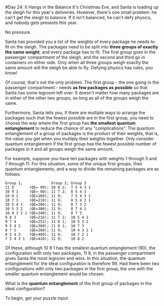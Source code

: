 #Day 24: It Hangs in the Balance
It's Christmas Eve, and Santa is loading up the sleigh for this year's deliveries. However, there's one small 
problem: he can't get the sleigh to balance. If it isn't balanced, he can't defy physics, and nobody gets presents 
this year.

No pressure.

Santa has provided you a list of the weights of every package he needs to fit on the sleigh. The packages need to be 
split into **three groups of exactly the same weight**, and every package has to fit. The first group goes in the 
passenger compartment of the sleigh, and the second and third go in containers on either side. Only when all three 
groups weigh exactly the same amount will the sleigh be able to fly. Defying physics has rules, you know!

Of course, that's not the only problem. The first group - the one going in the passenger compartment - needs **as 
few packages as possible** so that Santa has some legroom left over. It doesn't matter how many packages are in 
either of the other two groups, so long as all of the groups weigh the same.

Furthermore, Santa tells you, if there are multiple ways to arrange the packages such that the fewest possible are 
in the first group, you need to choose the way where the first group has **the smallest quantum entanglement** to 
reduce the chance of any "complications". The quantum entanglement of a group of packages is the product of their 
weights, that is, the value you get when you multiply their weights together. Only consider quantum entanglement 
if the first group has the fewest possible number of packages in it and all groups weigh the same amount.

For example, suppose you have ten packages with weights 1 through 5 and 7 through 11. For this situation, 
some of the unique first groups, their quantum entanglements, and a way to divide the remaining packages are as 
follows:
```
Group 1;             Group 2; Group 3
11 9       (QE= 99); 10 8 2;  7 5 4 3 1
10 9 1     (QE= 90); 11 7 2;  8 5 4 3
10 8 2     (QE=160); 11 9;    7 5 4 3 1
10 7 3     (QE=210); 11 9;    8 5 4 2 1
10 5 4 1   (QE=200); 11 9;    8 7 3 2
10 5 3 2   (QE=300); 11 9;    8 7 4 1
10 4 3 2 1 (QE=240); 11 9;    8 7 5
9 8 3      (QE=216); 11 7 2;  10 5 4 1
9 7 4      (QE=252); 11 8 1;  10 5 3 2
9 5 4 2    (QE=360); 11 8 1;  10 7 3
8 7 5      (QE=280); 11 9;    10 4 3 2 1
8 5 4 3    (QE=480); 11 9;    10 7 2 1
7 5 4 3 1  (QE=420); 11 9;    10 8 2
```
Of these, although 10 9 1 has the smallest quantum entanglement (90), the configuration with only two packages, 
11 9, in the passenger compartment gives Santa the most legroom and wins. In this situation, the quantum entanglement 
for the ideal configuration is therefore 99. Had there been two configurations with only two packages in the first 
group, the one with the smaller quantum entanglement would be chosen.

What is the **quantum entanglement** of the first group of packages in the ideal configuration?

To begin, get your puzzle input.